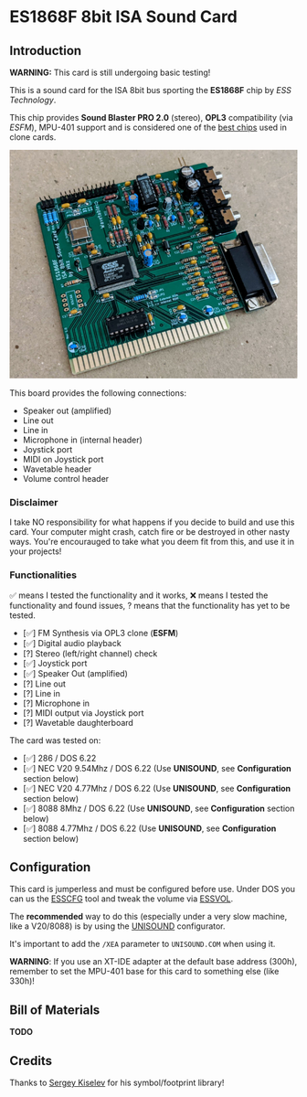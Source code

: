 # ES1868F 8bit ISA Sound Card

## Introduction

**WARNING:** This card is still undergoing basic testing!

This is a sound card for the ISA 8bit bus sporting the **ES1868F** chip by *ESS Technology*.

This chip provides **Sound Blaster PRO 2.0** (stereo), **OPL3** compatibility (via *ESFM*), MPU-401 support and is considered one of the [best chips](https://www.philscomputerlab.com/ess-audiodrive-es1868.html) used in clone cards.

![Rev. 1.0 Board](pics/rev_1.0_board.jpg)

This board provides the following connections:

* Speaker out (amplified)
* Line out
* Line in
* Microphone in (internal header)
* Joystick port
* MIDI on Joystick port
* Wavetable header
* Volume control header

### Disclaimer

I take NO responsibility for what happens if you decide to build and use this card. Your computer might crash, catch fire or be destroyed in other nasty ways.
You're encourauged to take what you deem fit from this, and use it in your projects!

### Functionalities

✅ means I tested the functionality and it works, ❌ means I tested the functionality and found issues, ? means that the functionality has yet to be tested.

* [✅] FM Synthesis via OPL3 clone (**ESFM**)
* [✅] Digital audio playback
* [?] Stereo (left/right channel) check
* [✅] Joystick port
* [✅] Speaker Out (amplified)
* [?] Line out
* [?] Line in
* [?] Microphone in
* [?] MIDI output via Joystick port
* [?] Wavetable daughterboard

The card was tested on:

* [✅] 286 / DOS 6.22
* [✅] NEC V20 9.54Mhz / DOS 6.22 (Use **UNISOUND**, see **Configuration** section below)
* [✅] NEC V20 4.77Mhz / DOS 6.22 (Use **UNISOUND**, see **Configuration** section below)
* [✅] 8088 8Mhz / DOS 6.22 (Use **UNISOUND**, see **Configuration** section below)
* [✅] 8088 4.77Mhz / DOS 6.22 (Use **UNISOUND**, see **Configuration** section below)

## Configuration

This card is jumperless and must be configured before use.
Under DOS you can us the [ESSCFG](software/ESSCFG.EXE) tool and tweak the volume via [ESSVOL](software/ESSVOL.EXE).

The **recommended** way to do this (especially under a very slow machine, like a V20/8088) is by using the [UNISOUND](https://www.vogons.org/viewtopic.php?f=62&t=72553) configurator.

It's important to add the `/XEA` parameter to `UNISOUND.COM` when using it.

**WARNING**: If you use an XT-IDE adapter at the default base address (300h), remember to set the MPU-401 base for this card to something else (like 330h)!

## Bill of Materials

**TODO**

## Credits

Thanks to [Sergey Kiselev](https://github.com/skiselev) for his symbol/footprint library!

